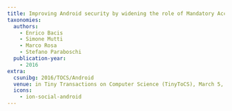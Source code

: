 ```yaml
---
title: Improving Android security by widening the role of Mandatory Access Control
taxonomies:
  authors:
    - Enrico Bacis
    - Simone Mutti
    - Marco Rosa
    - Stefano Paraboschi
  publication-year:
    - 2016
extra:
  csunibg: 2016/TOCS/Android
  venue: in Tiny Transactions on Computer Science (TinyToCS), March 5, 2016
  icons:
    - ion-social-android
---
```

